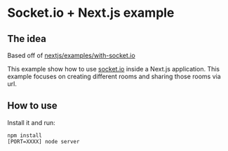 # Socket.io + Next.js example

## The idea

Based off of [nextjs/examples/with-socket.io](https://github.com/zeit/next.js/tree/canary/examples/with-socket.io)

This example show how to use [socket.io](https://socket.io/) inside a Next.js application. This example focuses on creating different rooms and sharing those rooms via url.

## How to use

Install it and run:

```
npm install
[PORT=XXXX] node server
```
